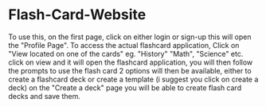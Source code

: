 # Flash-Card-Website
To use this, on the first page, click on either login or sign-up
this will open the "Profile Page". To access the actual flashcard application, Click on "View located on one of the cards" eg. "History"
"Math", "Science" etc.
click on view and it will open the flashcard application, you will then follow the prompts to use the flash card
2 options will then be available, either to create a flashcard deck or create a template (i suggest you click on create a deck)
on the "Create a deck" page you will be able to create flash card decks and save them.
